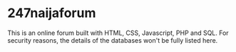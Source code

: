 # 247naijaforum
This is an online forum built with HTML, CSS, Javascript, PHP and SQL. For security reasons, the details of the databases won't be fully listed here.
